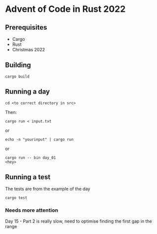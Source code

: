 # Advent of Code in Rust 2022

## Prerequisites

- Cargo
- Rust
- Christmas 2022

## Building

`cargo build`

## Running a day

    cd <to correct directory in src>

Then:

    cargo run < input.txt

or

    echo -n "yourinput" | cargo run

or 

    cargo run -- bin day_01
    <hey>

## Running a test

The tests are from the example of the day

    cargo test

### Needs more attention

Day 15 - Part 2 is really slow, need to optimise finding the first gap in the range 